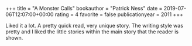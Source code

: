 +++
title = "A Monster Calls"
bookauthor = "Patrick Ness"
date = 2019-07-06T12:07:00+00:00
rating = 4
favorite = false
publicationyear = 2011
+++

Liked it a lot. A pretty quick read, very unique story. The writing style was pretty and I liked the little stories within the main story that the reader is shown.